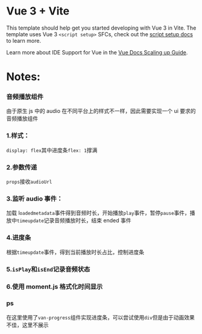 # Vue 3 + Vite

This template should help get you started developing with Vue 3 in Vite. The template uses Vue 3 `<script setup>` SFCs, check out the [script setup docs](https://v3.vuejs.org/api/sfc-script-setup.html#sfc-script-setup) to learn more.

Learn more about IDE Support for Vue in the [Vue Docs Scaling up Guide](https://vuejs.org/guide/scaling-up/tooling.html#ide-support).

# Notes:

### 音频播放组件

由于原生 js 中的 audio 在不同平台上的样式不一样，因此需要实现一个 ui 要求的音频播放组件

### 1.样式：

`display: flex`其中进度条`flex: 1`撑满

### 2.参数传递

`props`接收`audioUrl`

### 3.监听 audio 事件：

加载 l`oadedmetadata`事件得到音频时长，开始播放`play`事件，暂停`pause`事件，播放中`timeupdate`记录音频播放时长，结束 ended 事件

### 4.进度条

根据`timeupdate`事件，得到当前播放时长占比，控制进度条

### 5.`isPlay`和`isEnd`记录音频状态

### 6.使用 moment.js 格式化时间显示

### ps

在这里使用了`van-progress`组件实现进度条，可以尝试使用`div`但是由于动画效果不佳，这里不展示
